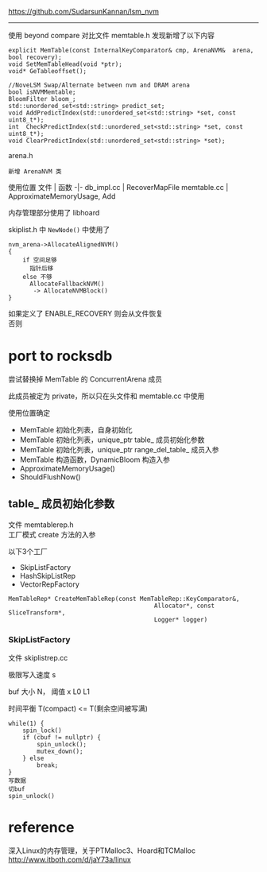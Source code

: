 https://github.com/SudarsunKannan/lsm_nvm

---
使用 beyond compare 对比文件 memtable.h 发现新增了以下内容

```
explicit MemTable(const InternalKeyComparator& cmp, ArenaNVM&  arena, bool recovery);
void SetMemTableHead(void *ptr);
void* GeTableoffset();

//NoveLSM Swap/Alternate between nvm and DRAM arena
bool isNVMMemtable;
BloomFilter bloom_;
std::unordered_set<std::string> predict_set;
void AddPredictIndex(std::unordered_set<std::string> *set, const uint8_t*);
int  CheckPredictIndex(std::unordered_set<std::string> *set, const uint8_t*);
void ClearPredictIndex(std::unordered_set<std::string> *set);
```

arena.h
```
新增 ArenaNVM 类
```

使用位置
文件 | 函数
-|-
db_impl.cc | RecoverMapFile
memtable.cc | ApproximateMemoryUsage, Add

内存管理部分使用了 libhoard  

skiplist.h 中 `NewNode()` 中使用了
```
nvm_arena->AllocateAlignedNVM()
{
    if 空间足够
      指针后移
    else 不够
      AllocateFallbackNVM()
       -> AllocateNVMBlock()
}
```
如果定义了 ENABLE_RECOVERY 则会从文件恢复  
否则

# port to rocksdb
尝试替换掉 MemTable 的 ConcurrentArena 成员  

此成员被定为 private，所以只在头文件和 memtable.cc 中使用

使用位置确定

- MemTable 初始化列表，自身初始化
- MemTable 初始化列表，unique_ptr<MemTableRep> table_ 成员初始化参数
- MemTable 初始化列表，unique_ptr<MemTableRep> range_del_table_ 成员入参
- MemTable 构造函数，DynamicBloom 构造入参
- ApproximateMemoryUsage()
- ShouldFlushNow()

## table_ 成员初始化参数
文件 memtablerep.h  
工厂模式 create 方法的入参

以下3个工厂
- SkipListFactory
- HashSkipListRep
- VectorRepFactory
```
MemTableRep* CreateMemTableRep(const MemTableRep::KeyComparator&,
                                         Allocator*, const SliceTransform*,
                                         Logger* logger)
```

### SkipListFactory
文件 skiplistrep.cc


极限写入速度 s

buf 大小 N， 阈值 x
L0 L1 

时间平衡
T(compact) <= T(剩余空间被写满)

```
while(1) {
    spin_lock()
    if (cbuf != nullptr) {
        spin_unlock();
        mutex_down();
    } else
        break;
}
写数据
切buf
spin_unlock()
```

# reference
深入Linux的内存管理，关于PTMalloc3、Hoard和TCMalloc  
<http://www.itboth.com/d/jaY73a/linux>  

